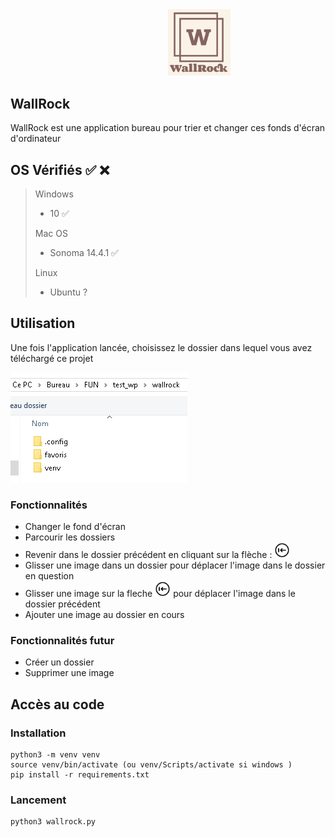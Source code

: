 <img src="wallrock.png" width="100" style="margin-left:50%"/>

## WallRock 

WallRock est une application bureau pour trier et changer ces fonds d'écran d'ordinateur

## OS Vérifiés ✅ ❌

> Windows 
> - 10 ✅
>
> Mac OS 
> - Sonoma 14.4.1 ✅
> 
> Linux 
> - Ubuntu ?

## Utilisation

<!-- ### Lancement de l'application -->
<!-- Cliquer deux fois sur le fichier **wallrock** dans le dossier **dist** -->

Une fois l'application lancée, choisissez le dossier dans lequel vous avez téléchargé ce projet

![dossier wallrock](.config/dossier.png)

### Fonctionnalités

- Changer le fond d'écran
- Parcourir les dossiers
- Revenir dans le dossier précédent en cliquant sur la flèche : <img src=".config/left-arrow.png" width="25" style="background-color:white" />
- Glisser une image dans un dossier pour déplacer l'image dans le dossier en question
- Glisser une image sur la fleche <img src=".config/left-arrow.png" width="25" style="background-color:white" /> pour déplacer l'image dans le dossier précédent
- Ajouter une image au dossier en cours

### Fonctionnalités futur
- Créer un dossier
- Supprimer une image

## Accès au code
### Installation
```
python3 -m venv venv
source venv/bin/activate (ou venv/Scripts/activate si windows )
pip install -r requirements.txt
```
### Lancement
```
python3 wallrock.py
```
<!-- ### Créer un nouveau fichier exécutable
Dans l'environnement virtuel faire:
```
pyinstaller --onefile wallrock.py
``` -->
